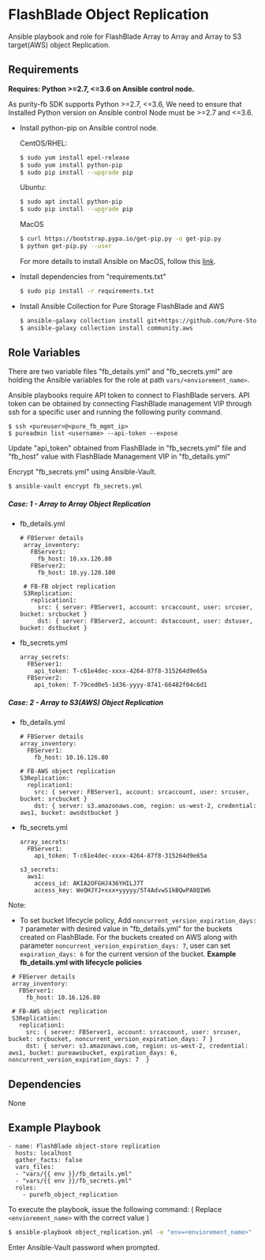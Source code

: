 FlashBlade Object Replication
=========

Ansible playbook and role for FlashBlade Array to Array and Array to S3 target(AWS) object Replication.

Requirements
------------

**Requires: Python >=2.7, <=3.6 on Ansible control node.**

As purity-fb SDK supports Python >=2.7, <=3.6, We need to ensure that Installed Python version on Ansible control Node must be >=2.7 and <=3.6.

* Install python-pip on Ansible control node.

  CentOS/RHEL:
    ```bash
    $ sudo yum install epel-release
    $ sudo yum install python-pip
    $ sudo pip install --upgrade pip
    ```
  Ubuntu:
    ```bash
    $ sudo apt install python-pip
    $ sudo pip install --upgrade pip
    ```
  MacOS
    ```bash
    $ curl https://bootstrap.pypa.io/get-pip.py -o get-pip.py
    $ python get-pip.py --user
    ```
  For more details to install Ansible on MacOS, follow this [link](https://docs.ansible.com/ansible/latest/installation_guide/intro_installation.html#installing-ansible-with-pip).
  
* Install dependencies from "requirements.txt"
    ```bash
    $ sudo pip install -r requirements.txt 
    ```
* Install Ansible Collection for Pure Storage FlashBlade and AWS
    ```bash
    $ ansible-galaxy collection install git+https://github.com/Pure-Storage-Ansible/FlashBlade-Collection.git#/collections/ansible_collections/purestorage/flashblade/ --force
    $ ansible-galaxy collection install community.aws
    ```

Role Variables
--------------

There are two variable files "fb_details.yml" and "fb_secrets.yml" are holding the Ansible variables for the role at path `vars/<enviorement_name>`. 

Ansible playbooks require API token to connect to FlashBlade servers. API token can be obtained by connecting FlashBlade management VIP through ssh for a specific user and running the following purity command.
   ```
   $ ssh <pureuser>@<pure_fb_mgmt_ip>
   $ pureadmin list <username> --api-token --expose
   ```
Update "api_token" obtained from FlashBlade in "fb_secrets.yml" file and "fb_host" value with FlashBlade Management VIP in "fb_details.yml" 

Encrypt "fb_secrets.yml" using Ansible-Vault.
```
$ ansible-vault encrypt fb_secrets.yml
```

##### Case: 1 - Array to Array Object Replication

* fb_details.yml
   ```
   # FBServer details
    array_inventory:               
      FBServer1:
        fb_host: 10.xx.126.80
      FBServer2:
        fb_host: 10.yy.120.100                                    

    # FB-FB object replication
    S3Replication: 
      replication1:
        src: { server: FBServer1, account: srcaccount, user: srcuser, bucket: srcbucket }
        dst: { server: FBServer2, account: dstaccount, user: dstuser, bucket: dstbucket }
   ```

* fb_secrets.yml
    ```
    array_secrets:               
      FBServer1:
        api_token: T-c61e4dec-xxxx-4264-87f8-315264d9e65a
      FBServer2:
        api_token: T-79ced0e5-1d36-yyyy-8741-66482f04c6d1 
    ```
##### Case: 2 - Array to S3(AWS) Object Replication

* fb_details.yml
    ```
    # FBServer details
    array_inventory:               
      FBServer1:
        fb_host: 10.16.126.80                                  

    # FB-AWS object replication
    S3Replication: 
      replication1:
        src: { server: FBServer1, account: srcaccount, user: srcuser, bucket: srcbucket }
        dst: { server: s3.amazonaws.com, region: us-west-2, credential: aws1, bucket: awsdstbucket }
   ```

* fb_secrets.yml
    ```
    array_secrets:               
      FBServer1:
        api_token: T-c61e4dec-xxxx-4264-87f8-315264d9e65a

    s3_secrets:
      aws1:
        access_id: AKIA2OFGHJ436YHILJ7T
        access_key: WeQHJYJ+xxx+yyyyy/5T4AdvwS1kBQwPA8QIW6
    ```

Note: 
  * To set bucket lifecycle policy, Add `noncurrent_version_expiration_days: 7` parameter with desired value in "fb_details.yml" for the buckets created on FlashBlade. For the buckets created on AWS along with parameter `noncurrent_version_expiration_days: 7`, user can set `expiration_days: 6` for the current version of the bucket.
  **Example fb_details.yml with lifecycle policies**
   ```
    # FBServer details
    array_inventory:               
      FBServer1:
        fb_host: 10.16.126.80                                  

    # FB-AWS object replication
    S3Replication: 
      replication1:
        src: { server: FBServer1, account: srcaccount, user: srcuser, bucket: srcbucket, noncurrent_version_expiration_days: 7 }
        dst: { server: s3.amazonaws.com, region: us-west-2, credential: aws1, bucket: pureawsbucket, expiration_days: 6, noncurrent_version_expiration_days: 7  }
   ```


Dependencies
------------

None

Example Playbook
----------------

    - name: FlashBlade object-store replication
      hosts: localhost
      gather_facts: false
      vars_files:
      - "vars/{{ env }}/fb_details.yml"
      - "vars/{{ env }}/fb_secrets.yml"
      roles:
        - purefb_object_replication

To execute the playbook, issue the following command:
( Replace `<enviorement_name>` with the correct value )
   ```bash
   $ ansible-playbook object_replication.yml -e "env=<enviorement_name>" --ask-vault-pass
   ```
Enter Ansible-Vault password when prompted.
